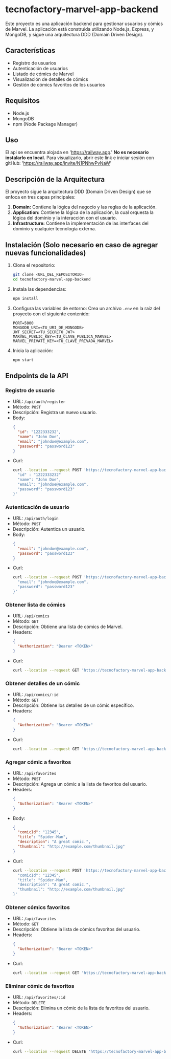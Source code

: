 # tecnofactory-marvel-app-backend

Este proyecto es una aplicación backend para gestionar usuarios y cómics de Marvel. La aplicación está construida utilizando Node.js, Express, y MongoDB, y sigue una arquitectura DDD (Domain Driven Design).

## Características

- Registro de usuarios
- Autenticación de usuarios
- Listado de cómics de Marvel
- Visualización de detalles de cómics
- Gestión de cómics favoritos de los usuarios

## Requisitos

- Node.js
- MongoDB
- npm (Node Package Manager)

## Uso

El api se encuentra alojada en 'https://railway.app.' **No es necesario instalarlo en local.** Para visualizarlo, abrir este link e iniciar sesión con gitHub: 'https://railway.app/invite/N1PNhwPvNaW'

## Descripción de la Arquitectura

El proyecto sigue la arquitectura DDD (Domain Driven Design) que se enfoca en tres capas principales:

1. **Domain:** Contiene la lógica del negocio y las reglas de la aplicación.
2. **Application:** Contiene la lógica de la aplicación, la cual orquesta la lógica del dominio y la interacción con el usuario.
3. **Infrastructure:** Contiene la implementación de las interfaces del dominio y cualquier tecnología externa.


## Instalación (Solo necesario en caso de agregar nuevas funcionalidades)

1. Clona el repositorio:
   ```bash
   git clone <URL_DEL_REPOSITORIO>
   cd tecnofactory-marvel-app-backend
   ```
2. Instala las dependencias:
   ```bash
   npm install
   ```
3. Configura las variables de entorno:
   Crea un archivo `.env` en la raíz del proyecto con el siguiente contenido:
   ```env
   PORT=5000
   MONGODB_URI=<TU_URI_DE_MONGODB>
   JWT_SECRET=<TU_SECRETO_JWT>
   MARVEL_PUBLIC_KEY=<TU_CLAVE_PUBLICA_MARVEL>
   MARVEL_PRIVATE_KEY=<TU_CLAVE_PRIVADA_MARVEL>
   ```
4. Inicia la aplicación:
   ```bash
   npm start
   ```

## Endpoints de la API

### Registro de usuario
- URL: `/api/auth/register`
- Método: `POST`
- Descripción: Registra un nuevo usuario.
- Body:
  ```json
  {
    "id": "1222333232",
    "name": "John Doe",
    "email": "johndoe@example.com",
    "password": "password123"
  }
  ```
- Curl:
  ```bash
  curl --location --request POST 'https://tecnofactory-marvel-app-backend-production.up.railway.app/api/auth/register'   --header 'Content-Type: application/json'   --data-raw '{
    "id" : "1222333232"
    "name": "John Doe",
    "email": "johndoe@example.com",
    "password": "password123"
  }'
  ```

### Autenticación de usuario
- URL: `/api/auth/login`
- Método: `POST`
- Descripción: Autentica un usuario.
- Body:
  ```json
  {
    "email": "johndoe@example.com",
    "password": "password123"
  }
  ```
- Curl:
  ```bash
  curl --location --request POST 'https://tecnofactory-marvel-app-backend-production.up.railway.app/api/auth/login'   --header 'Content-Type: application/json'   --data-raw '{
    "email": "johndoe@example.com",
    "password": "password123"
  }'
  ```

### Obtener lista de cómics
- URL: `/api/comics`
- Método: `GET`
- Descripción: Obtiene una lista de cómics de Marvel.
- Headers:
  ```json
  {
    "Authorization": "Bearer <TOKEN>"
  }
  ```
- Curl:
  ```bash
  curl --location --request GET 'https://tecnofactory-marvel-app-backend-production.up.railway.app/api/comics'   --header 'Authorization: Bearer <TOKEN>'
  ```

### Obtener detalles de un cómic
- URL: `/api/comics/:id`
- Método: `GET`
- Descripción: Obtiene los detalles de un cómic específico.
- Headers:
  ```json
  {
    "Authorization": "Bearer <TOKEN>"
  }
  ```
- Curl:
  ```bash
  curl --location --request GET 'https://tecnofactory-marvel-app-backend-production.up.railway.app/api/comics/12345'   --header 'Authorization: Bearer <TOKEN>'
  ```

### Agregar cómic a favoritos
- URL: `/api/favorites`
- Método: `POST`
- Descripción: Agrega un cómic a la lista de favoritos del usuario.
- Headers:
  ```json
  {
    "Authorization": "Bearer <TOKEN>"
  }
  ```
- Body:
  ```json
  {
    "comicId": "12345",
    "title": "Spider-Man",
    "description": "A great comic.",
    "thumbnail": "http://example.com/thumbnail.jpg"
  }
  ```
- Curl:
  ```bash
  curl --location --request POST 'https://tecnofactory-marvel-app-backend-production.up.railway.app/api/favorites'   --header 'Authorization: Bearer <TOKEN>'   --header 'Content-Type: application/json'   --data-raw '{
    "comicId": "12345",
    "title": "Spider-Man",
    "description": "A great comic.",
    "thumbnail": "http://example.com/thumbnail.jpg"
  }'
  ```

### Obtener cómics favoritos
- URL: `/api/favorites`
- Método: `GET`
- Descripción: Obtiene la lista de cómics favoritos del usuario.
- Headers:
  ```json
  {
    "Authorization": "Bearer <TOKEN>"
  }
  ```
- Curl:
  ```bash
  curl --location --request GET 'https://tecnofactory-marvel-app-backend-production.up.railway.app/api/favorites'   --header 'Authorization: Bearer <TOKEN>'
  ```

### Eliminar cómic de favoritos
- URL: `/api/favorites/:id`
- Método: `DELETE`
- Descripción: Elimina un cómic de la lista de favoritos del usuario.
- Headers:
  ```json
  {
    "Authorization": "Bearer <TOKEN>"
  }
  ```
- Curl:
  ```bash
  curl --location --request DELETE 'https://tecnofactory-marvel-app-backend-production.up.railway.app/api/favorites/12345'   --header 'Authorization: Bearer <TOKEN>'
  ```
